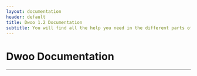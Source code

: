 ```yaml
---
layout: documentation
header: default
title: Dwoo 1.2 Documentation
subtitle: You will find all the help you need in the different parts of this documentation
---
```


# Dwoo Documentation

---

